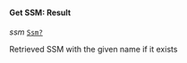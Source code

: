 

#### Get SSM: Result  
  
<article>

*ssm* [`Ssm?`](#ssm) 

Retrieved SSM with the given name if it exists

</article>

